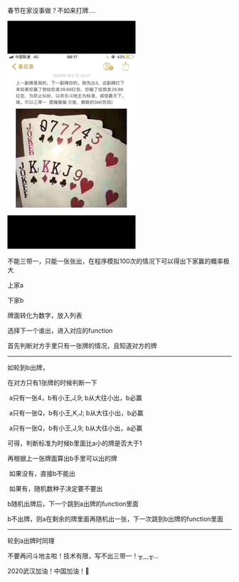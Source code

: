 春节在家没事做？不如来打牌....

<img src="./img/1.jpg" alt="规则" style="zoom: 50%;" />

不能三带一，只能一张张出，在程序模拟100次的情况下可以得出下家赢的概率极大

上家a

下家b

牌面转化为数字，放入列表

选择下一个谁出，进入对应的function

首先判断对方手里只有一张牌的情况，且知道对方的牌

------

如轮到b出牌，

在对方只有1张牌的时候判断一下

​	a只有一张4，b有小王,J,9;   b从大往小出，b必赢

​	a只有一张Q，b有小王,K,J;   b从大往小出，b必赢

​	a只有一张Q，b有小王,J,9;   b从大往小出，a必赢

可得，判断标准为时候b里面比a小的牌是否大于1

再根据上一张牌面算出b手里可以出的牌

​		如果没有，直接b不能出

​		如果有，随机数种子决定要不要出

b随机出牌后，下一个跳到a出牌的function里面

b不出牌，则a在剩余的牌里面再随机出一张，下一次跳到b出牌的function里面

-----------------------------

轮到a出牌时同理

不要再问斗地主啦！技术有限，写不出三带一！╥﹏╥...

2020武汉加油！中国加油！💪

